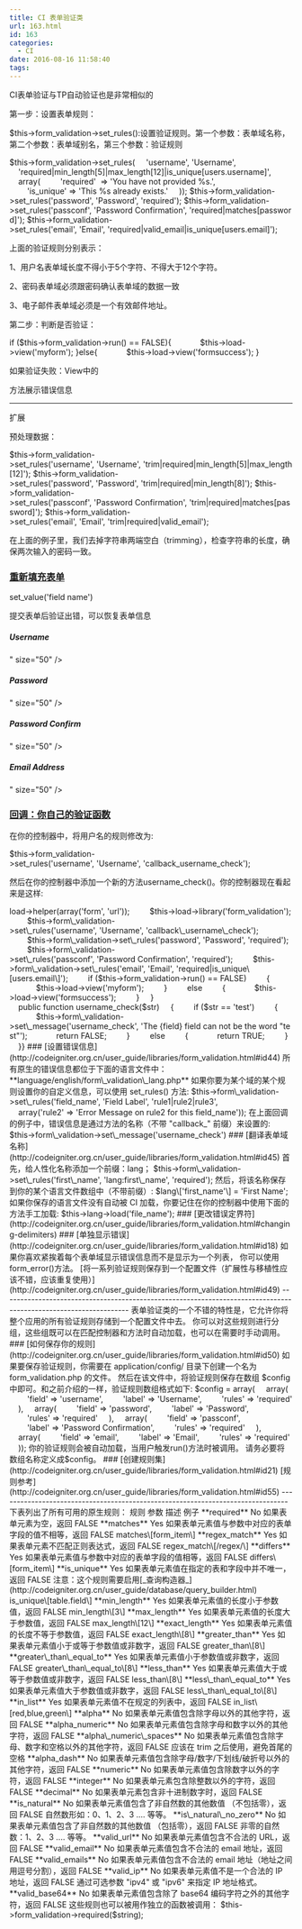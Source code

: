 ```yaml
---
title: CI 表单验证类
url: 163.html
id: 163
categories:
  - CI
date: 2016-08-16 11:58:40
tags:
---
```


CI表单验证与TP自动验证也是非常相似的

  

第一步：设置表单规则：

$this->form\_validation->set\_rules():设置验证规则。第一个参数：表单域名称，第二个参数：表单域别名，第三个参数：验证规则  

$this->form\_validation->set\_rules(
    'username', 'Username',
    'required|min\_length\[5\]|max\_length\[12\]|is_unique\[users.username\]',
    array(
        'required'  => 'You have not provided %s.',
        'is_unique' => 'This %s already exists.'
    ));
$this->form\_validation->set\_rules('password', 'Password', 'required');
$this->form\_validation->set\_rules('passconf', 'Password Confirmation', 'required|matches\[password\]');
$this->form\_validation->set\_rules('email', 'Email', 'required|valid\_email|is\_unique\[users.email\]');

上面的验证规则分别表示：

1、用户名表单域长度不得小于5个字符、不得大于12个字符。

2、密码表单域必须跟密码确认表单域的数据一致

3、电子邮件表单域必须是一个有效邮件地址。  

  

  

  

第二步：判断是否验证：

if ($this->form_validation->run() == FALSE){
            $this->load->view('myform');
}else{
            $this->load->view('formsuccess');
}

如果验证失败：View中的

<body><?php echo validation_errors(); ?>

方法展示错误信息

  

  

  

  

* * *

扩展

预处理数据：

$this->form\_validation->set\_rules('username', 'Username', 'trim|required|min\_length\[5\]|max\_length\[12\]');
$this->form\_validation->set\_rules('password', 'Password', 'trim|required|min_length\[8\]');
$this->form\_validation->set\_rules('passconf', 'Password Confirmation', 'trim|required|matches\[password\]');
$this->form\_validation->set\_rules('email', 'Email', 'trim|required|valid_email');

在上面的例子里，我们去掉字符串两端空白（trimming），检查字符串的长度，确保两次输入的密码一致。  

  

### [重新填充表单](http://codeigniter.org.cn/user_guide/libraries/form_validation.html#id41)

set_value('field name')

提交表单后验证出错，可以恢复表单信息

<html>
<head>
<title>My Form</title>
</head>
<body>
<?php echo validation_errors(); ?>
<?php echo form_open('form'); ?>
<h5>Username</h5>
<input type="text" name="username" value="<?php echo set_value('username'); ?>" size="50" />
<h5>Password</h5>
<input type="text" name="password" value="<?php echo set_value('password'); ?>" size="50" />
<h5>Password Confirm</h5>
<input type="text" name="passconf" value="<?php echo set_value('passconf'); ?>" size="50" />
<h5>Email Address</h5>
<input type="text" name="email" value="<?php echo set_value('email'); ?>" size="50" />
<div><input type="submit" value="Submit" /></div>
</form>
</body>
</html>

### [回调：你自己的验证函数](http://codeigniter.org.cn/user_guide/libraries/form_validation.html#id42)

在你的控制器中，将用户名的规则修改为:

$this->form\_validation->set\_rules('username', 'Username', 'callback\_username\_check');

然后在你的控制器中添加一个新的方法username_check()。你的控制器现在看起来是这样:

<?php
class Form extends CI_Controller {

    public function index()
    {
        $this->load->helper(array('form', 'url'));

        $this->load->library('form_validation');

        $this->form\_validation->set\_rules('username', 'Username', 'callback\_username\_check');
        $this->form\_validation->set\_rules('password', 'Password', 'required');
        $this->form\_validation->set\_rules('passconf', 'Password Confirmation', 'required');
        $this->form\_validation->set\_rules('email', 'Email', 'required|is_unique\[users.email\]');

        if ($this->form_validation->run() == FALSE)
        {
            $this->load->view('myform');
        }
        else
        {
            $this->load->view('formsuccess');
        }
    }

    public function username_check($str)
    {
        if ($str == 'test')
        {
            $this->form\_validation->set\_message('username_check', 'The {field} field can not be the word "test"');
            return FALSE;
        }
        else
        {
            return TRUE;
        }
    }}

### [设置错误信息](http://codeigniter.org.cn/user_guide/libraries/form_validation.html#id44)

所有原生的错误信息都位于下面的语言文件中：**language/english/form\_validation\_lang.php**

  

如果你要为某个域的某个规则设置你的自定义信息，可以使用 set_rules() 方法:

$this->form\_validation->set\_rules('field_name', 'Field Label', 'rule1|rule2|rule3',
    array('rule2' => 'Error Message on rule2 for this field_name'));

在上面回调的例子中，错误信息是通过方法的名称（不带 "callback_" 前缀）来设置的:

$this->form\_validation->set\_message('username_check')

### [翻译表单域名称](http://codeigniter.org.cn/user_guide/libraries/form_validation.html#id45)

首先，给人性化名称添加一个前缀：lang；

$this->form\_validation->set\_rules('first\_name', 'lang:first\_name', 'required');

然后，将该名称保存到你的某个语言文件数组中（不带前缀）:

$lang\['first_name'\] = 'First Name';

如果你保存的语言文件没有自动被 CI 加载，你要记住在你的控制器中使用下面的方法手工加载:

$this->lang->load('file_name');

### [更改错误定界符](http://codeigniter.org.cn/user_guide/libraries/form_validation.html#changing-delimiters)

### [单独显示错误](http://codeigniter.org.cn/user_guide/libraries/form_validation.html#id18)

如果你喜欢紧挨着每个表单域显示错误信息而不是显示为一个列表， 你可以使用form_error()方法。

[将一系列验证规则保存到一个配置文件（扩展性与移植性应该不错，应该重复使用）](http://codeigniter.org.cn/user_guide/libraries/form_validation.html#id49)
-----------------------------------------------------------------------------------------------------------------

表单验证类的一个不错的特性是，它允许你将整个应用的所有验证规则存储到一个配置文件中去。 你可以对这些规则进行分组，这些组既可以在匹配控制器和方法时自动加载，也可以在需要时手动调用。  

### [如何保存你的规则](http://codeigniter.org.cn/user_guide/libraries/form_validation.html#id50)

如果要保存验证规则，你需要在 application/config/ 目录下创建一个名为 form_validation.php 的文件。 然后在该文件中，将验证规则保存在数组 $config 中即可。和之前介绍的一样，验证规则数组格式如下:

$config = array(
    array(
        'field' => 'username',
        'label' => 'Username',
        'rules' => 'required'
    ),
    array(
        'field' => 'password',
        'label' => 'Password',
        'rules' => 'required'
    ),
    array(
        'field' => 'passconf',
        'label' => 'Password Confirmation',
        'rules' => 'required'
    ),
    array(
        'field' => 'email',
        'label' => 'Email',
        'rules' => 'required'
    ));

你的验证规则会被自动加载，当用户触发run()方法时被调用。

请务必要将数组名称定义成$config。

### [创建规则集](http://codeigniter.org.cn/user_guide/libraries/form_validation.html#id21)

  

[规则参考](http://codeigniter.org.cn/user_guide/libraries/form_validation.html#id55)
--------------------------------------------------------------------------------

下表列出了所有可用的原生规则：

规则

参数

描述

例子

**required**

No

如果表单元素为空，返回 FALSE

  

**matches**

Yes

如果表单元素值与参数中对应的表单字段的值不相等，返回 FALSE

matches\[form_item\]

**regex_match**

Yes

如果表单元素不匹配正则表达式，返回 FALSE

regex_match\[/regex/\]

**differs**

Yes

如果表单元素值与参数中对应的表单字段的值相等，返回 FALSE

differs\[form_item\]

**is_unique**

Yes

如果表单元素值在指定的表和字段中并不唯一，返回 FALSE 注意：这个规则需要启用[_查询构造器_](http://codeigniter.org.cn/user_guide/database/query_builder.html)

is_unique\[table.field\]

**min_length**

Yes

如果表单元素值的长度小于参数值，返回 FALSE

min_length\[3\]

**max_length**

Yes

如果表单元素值的长度大于参数值，返回 FALSE

max_length\[12\]

**exact_length**

Yes

如果表单元素值的长度不等于参数值，返回 FALSE

exact_length\[8\]

**greater_than**

Yes

如果表单元素值小于或等于参数值或非数字，返回 FALSE

greater_than\[8\]

**greater\_than\_equal_to**

Yes

如果表单元素值小于参数值或非数字，返回 FALSE

greater\_than\_equal_to\[8\]

**less_than**

Yes

如果表单元素值大于或等于参数值或非数字，返回 FALSE

less_than\[8\]

**less\_than\_equal_to**

Yes

如果表单元素值大于参数值或非数字，返回 FALSE

less\_than\_equal_to\[8\]

**in_list**

Yes

如果表单元素值不在规定的列表中，返回 FALSE

in_list\[red,blue,green\]

**alpha**

No

如果表单元素值包含除字母以外的其他字符，返回 FALSE

  

**alpha_numeric**

No

如果表单元素值包含除字母和数字以外的其他字符，返回 FALSE

  

**alpha\_numeric\_spaces**

No

如果表单元素值包含除字母、数字和空格以外的其他字符，返回 FALSE 应该在 trim 之后使用，避免首尾的空格

  

**alpha_dash**

No

如果表单元素值包含除字母/数字/下划线/破折号以外的其他字符，返回 FALSE

  

**numeric**

No

如果表单元素值包含除数字以外的字符，返回 FALSE

  

**integer**

No

如果表单元素包含除整数以外的字符，返回 FALSE

  

**decimal**

No

如果表单元素包含非十进制数字时，返回 FALSE

  

**is_natural**

No

如果表单元素值包含了非自然数的其他数值 （不包括零），返回 FALSE 自然数形如：0、1、2、3 .... 等等。

  

**is\_natural\_no_zero**

No

如果表单元素值包含了非自然数的其他数值 （包括零），返回 FALSE 非零的自然数：1、2、3 .... 等等。

  

**valid_url**

No

如果表单元素值包含不合法的 URL，返回 FALSE

  

**valid_email**

No

如果表单元素值包含不合法的 email 地址，返回 FALSE

  

**valid_emails**

No

如果表单元素值包含不合法的 email 地址（地址之间用逗号分割），返回 FALSE

  

**valid_ip**

No

如果表单元素值不是一个合法的 IP 地址，返回 FALSE 通过可选参数 "ipv4" 或 "ipv6" 来指定 IP 地址格式。

  

**valid_base64**

No

如果表单元素值包含除了 base64 编码字符之外的其他字符，返回 FALSE

  

这些规则也可以被用作独立的函数被调用：

$this->form_validation->required($string);